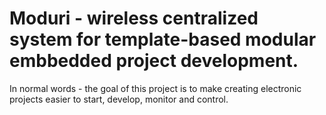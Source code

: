 # Moduri - wireless centralized system for template-based modular embbedded project development.

In normal words - the goal of this project is to make creating electronic projects easier to start, develop, monitor and control.